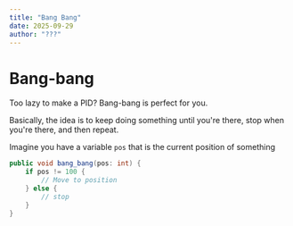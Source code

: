 ```yaml
---
title: "Bang Bang"
date: 2025-09-29
author: "???"
---
```


# Bang-bang

Too lazy to make a PID? Bang-bang is perfect for you.

Basically, the idea is to keep doing something until you're there, stop when you're there, and then repeat.

Imagine you have a variable `pos` that is the current position of something

```java
public void bang_bang(pos: int) {
    if pos != 100 {
        // Move to position
    } else {
        // stop
    }
}
```